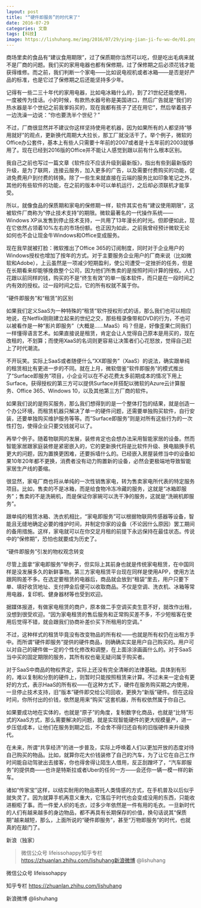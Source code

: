 ```yaml
---
layout: post
title: "“硬件即服务”的时代来了"
date: 2016-07-29
categories: 文章
tags: [科技]
image: https://lishuhang.me/img/2016/07/29/ying-jian-ji-fu-wu-de/01.png
---
```


商场里卖的食品有“建议食用期限”，过了保质期你当然可以吃，但是吃出毛病来就不是厂商的问题。我们买的家用电器也都有保修期，过了保修期之后必须花钱才能获得维修。而之前，我们判断一个家电——比如说电视机或者冰箱——是否是好产品的标准，也是它过了保修期之后还能坚持多少年。

记得有一些二三十年代的家用电器，比如电冰箱什么的，到了21世纪还能使用，一度被传为佳话。小的时候，有款热水器号称是美国进口，然后广告就是“我们的热水器是半个世纪之前我爹妈买的，现在我都有孩子了还在用它”，然后举着孩子一边洗澡一边说：“你也要洗半个世纪？”

不过，厂商很显然并不建议你这样坚持使用老机器，因为如果所有的人都坚持“够用就好”的观点，更新换代周期大大拉长，那工厂就没活干了。举个例子，微软的Office办公套件，基本上有些人只需要十年前的2007或者是十五年前的2003就够用了。现在已经到2016版的Office并不能让人感觉到跟以前有什么根本区别。

我自己之前也写过一篇文章《软件应不应该升级到最新版》，指出有些到最新版的升级，是为了联网，连接云服务，加入更多的广告，以及需要付费购买的功能，促进免费用户到付费的转换。除了一些生来就直接在云端的服务比如印象笔记之外，其他的有些软件的功能，在之前的版本中可以单机运行，之后却必须联机才能享受。

所以，就像食品的保质期和家电的保修期一样，软件其实也有“建议使用期限”，这被软件厂商称为“停止技术支持”的期限。微软最著名的一代操作系统——Windows XP从发售到停止技术支持，一共用了13年漫长的时光。但即便如此，现在它依然占领着10%左右的市场份额。也正因为如此，之前我曾经预计微软无论如何也不会让现金牛Windows和Office变成服务。

现在我早就被打脸：微软推出了Office 365的订阅制度，同时对于企业用户的Windows授权也增加了按年的方式。对于主要服务企业用户的厂商来说（比如微软和Adobe），上云虽然是一项减少短期盈利，使公司遭受一定挫折的任务，但是在长期看来却能够挽救整个公司，因为他们所售卖的是按照时间计算的授权。人们花跟以前同样的钱，购买的不是“终生有效”的单一版本软件，而只是在一段时间之内有效的授权。过一段时间之后，它的所有权就不属于你。

“硬件即服务”和“租赁”的区别

如果我们定义SaaS为一种特殊的“租赁”软件授权形式的话，那么我们也可以相应地说，在Netflix刚刚建立起来的世纪之交，那些租录像带和DVD的行为，不也可以被看作是一种“影片即服务”（大概是……MaaS）吗？但是，好像歪果仁同我们一样懂得语言艺术。如果直接说是租赁，肯定会让人觉得自己原本是用买的，现在改租的，不划算；而使用XaaS的名词则更容易让决策者们心花怒放，觉得自己赶上了时代潮流。

不开玩笑。实际上SaaS或者随便什么“XX即服务”（XaaS）的说法，确实跟单纯的租赁相比有更进一步的不同。就在上月，微软借鉴“软件即服务”的模式推出了“Surface即服务”项目，小企业可以在不必花费太多前期成本的情况下用上Surface。获得授权的第三方可以提供Surface并搭配以微软的Azure云计算服务、Office 365、Windows 10，以及其他第三方厂商的软件。

如果我们说的是购买服务，那么我们想得到的是一个整体打包的结果，就是创造一个办公环境，而租赁机器只解决了单一的硬件问题，还需要单独购买软件，自行安装，还要单独购买维护服务等等。而“Surface即服务”则是对所有这些行为的一次性打包，使得企业只要交钱就可以了。

再举个例子。随着物联网的发展，装修肯定也会想办法采用智能家居的设备。然而智能家居跟家庭装修是紧密嵌入的，它的更新换代将是比软件升级、换电脑换手机更大的问题，因为置换更困难，还要拆墙什么的。已经嵌入房屋装修当中的设备如果10年20年都不更换，消费者没有动力购置新的设备，必然会更极端地导致智能家居生产线的萎缩。

很显然，家电厂商也将从单纯的一次性销售家电，转为售卖家电所代表的特定服务项目。比如，售卖的不是冰箱，而是给食物冷冻冷藏的服务，这就是“冰箱即服务”；售卖的不是洗碗机，而是保证你家碗可以洗干净的服务，这就是“洗碗机即服务”。

跟单纯的租赁冰箱、洗衣机相比，“家电即服务”可以根据物联网传感器等设备，智能且无缝地确定必要的维护时间，并制定你家的设备（不论因什么原因）罢工期间的备用措施。这样，家电就可以在你交足月租的前提下永远保持在最佳状态。传说中的“保修期”，恐怕也就要成为历史了。

“硬件即服务”引发的物权观念转变

尽管上面拿“家电即服务”举例子，但实际上其前身也就是传统家电租赁，在中国同样是没发展多久的新鲜事物。第三方家电租赁平台现在同样是使用APP，使用方法跟网购差不多。在选定要租赁的电器后，商品就会放到“租袋”里去，用户只要下单、填好收货地址、支付押金后便可以收取商品。不仅是空调、洗衣机、冰箱等常用电器，复印机、健身器材等也受到欢迎。

据媒体报道，有做家电租赁的商户，原本做二手空调买卖生意不好，就改作出租，没想到很受欢迎。“因为家电租赁的售后服务和正常购买差不多，不少短租客在使用后觉得不错，就会跟我们协商补差价买下所租用的空调。”

不过，这种样式的租赁毕竟没有改变物品的所有权——也就是所有权仍在出租方手中。而所谓“硬件即服务”提供的硬件商品，则确确实实是用户自己购买的。用户可以对自己的硬件做一定的个性化修改和调整，在上面涂涂画画什么的。对于SaaS当中买的固定期限的服务，其所有权也毫无疑问属于购买者。

对于SaaS中商品的物权界定，实际上还没有完全清晰的法律基础。具体到有形的，难以复制和分割的硬件上，则暂时只能按照租赁来计算。不过未来一定会有更好的方式，表示HaaS的所有权——在这种方式下，硬件在服务购买期之内使用，一旦停止技术支持，旧“版本”硬件即交给公司回收，更换为“新版”硬件。但在这段时间，你所付出的价钱，依然是用来“购买”这套机器，所有权依然属于你自己。

如果要成功地在实体的，也就是“原子”的角度，复制数字化商品，也就是“比特”形式的XaaS方式，那么需要解决的问题，就是实现智能硬件的更大规模量产，进一步压低成本，让他们在服务到期之后，不会舍不得归还自有的旧版硬件来升级换代。

在未来，所谓“共享经济”的进一步普及，实际上呼唤着人们以更加开放的态度对待自己购买的物品。比如，就算你花大价钱装修了自己的汽车，为了让它在自己工作时间能自动驾驶出去接客，你也得舍得让陌生人借用，反正刮蹭坏了，“汽车即服务”的提供商——也许是特斯拉或者Uber的任何一方——会还你一辆一模一样的新车。

诸如“传家宝”这样，以结实耐用的物品寄托人类情感的方式，在手机普及以后似乎就失灵了。因为就算手机再意义重大，它落后于时代也会变成没用的东西，只能收进橱柜了事。而一件爱人织的毛衣，过多少年依然是一件有用的毛衣。一旦新时代的人们有越来越多的身边物品，都不再具有长期保存的价值，换句话说其“保质期”越来越短，那么，上面所说的“硬件即服务”，甚至“万物即服务”的时代，也就真的在敲门了。

新浪（独家）

> 微信公众号 lifeissohappy知乎专栏 https://zhuanlan.zhihu.com/lishuhang新浪微博 @lishuhang

微信公众号 lifeissohappy

知乎专栏 https://zhuanlan.zhihu.com/lishuhang

新浪微博 @lishuhang